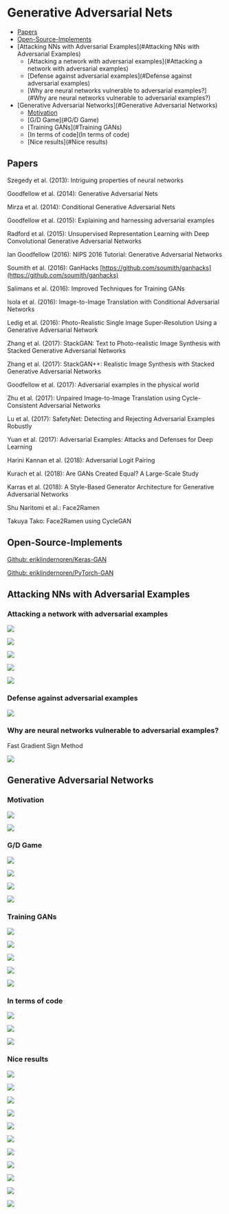 # Generative Adversarial Nets

* [Papers](#papers)
* [Open-Source-Implements](#Open-Source-Implements)
* [Attacking NNs with Adversarial Examples](#Attacking NNs with Adversarial Examples)
  * [Attacking a network with adversarial examples](#Attacking a network with adversarial examples)
  * [Defense against adversarial examples](#Defense against adversarial examples)
  * [Why are neural networks vulnerable to adversarial examples?](#Why are neural networks vulnerable to adversarial examples?)
* [Generative Adversarial Networks](#Generative Adversarial Networks)
  * [Motivation](#Motivation)
  * [G/D Game](#G/D Game)
  * [Training GANs](#Training GANs)
  * [In terms of code](In terms of code)
  * [Nice results](#Nice results)

## Papers

Szegedy et al. (2013): Intriguing properties of neural networks

Goodfellow et al. (2014): Generative Adversarial Nets

Mirza et al. (2014): Conditional Generative Adversarial Nets

Goodfellow et al. (2015): Explaining and harnessing adversarial examples

Radford et al. (2015): Unsupervised Representation Learning with Deep Convolutional Generative Adversarial Networks

Ian Goodfellow (2016): NIPS 2016 Tutorial: Generative Adversarial Networks

Soumith et al. (2016): GanHacks [https://github.com/soumith/ganhacks](https://github.com/soumith/ganhacks)

Salimans et al. (2016): Improved Techniques for Training GANs

Isola et al. (2016): Image-to-Image Translation with Conditional Adversarial Networks

Ledig et al. (2016): Photo-Realistic Single Image Super-Resolution Using a Generative Adversarial Network

Zhang et al. (2017): StackGAN: Text to Photo-realistic Image Synthesis with Stacked Generative Adversarial Networks

Zhang et al. (2017): StackGAN++: Realistic Image Synthesis with Stacked Generative Adversarial Networks

Goodfellow et al. (2017): Adversarial examples in the physical world

Zhu et al. (2017): Unpaired Image-to-Image Translation using Cycle-Consistent Adversarial Networks

Lu et al. (2017): SafetyNet: Detecting and Rejecting Adversarial Examples Robustly

Yuan et al. (2017): Adversarial Examples: Attacks and Defenses for Deep Learning

Harini Kannan et al. (2018): Adversarial Logit Pairing

Kurach et al. (2018): Are GANs Created Equal? A Large-Scale Study

Karras et al. (2018): A Style-Based Generator Architecture for Generative Adversarial Networks

Shu Naritomi et al.: Face2Ramen

Takuya Tako: Face2Ramen using CycleGAN

## Open-Source-Implements

[Github: eriklindernoren/Keras-GAN](https://github.com/eriklindernoren/Keras-GAN)

[Github: eriklindernoren/PyTorch-GAN](https://github.com/eriklindernoren/PyTorch-GAN)

## Attacking NNs with Adversarial Examples

### Attacking a network with adversarial examples

![](Images/4-04.png)

![](Images/4-05.png)

![](Images/4-06.png)

![](Images/4-07.png)

![](Images/4-08.png)

### Defense against adversarial examples

![](Images/4-10.png)

### Why are neural networks vulnerable to adversarial examples?

Fast Gradient Sign Method

![](Images/4-12.png)

## Generative Adversarial Networks

### Motivation

![](Images/4-13.png)

![](Images/4-14.png)

### G/D Game

![](Images/4-16.png)

![](Images/4-17.png)

![](Images/4-18.png)

![](Images/4-19.png)

### Training GANs

![](Images/4-21.png)

![](Images/4-22.png)

![](Images/4-23.png)

![](Images/4-24.png)

![](Images/4-25.png)

### In terms of code

![](Images/4-27.png)

![](Images/4-28.png)

![](Images/4-29.png)

### Nice results

![](Images/4-31.png)

![](Images/4-32.png)

![](Images/4-33.png)

![](Images/4-34.png)

![](Images/4-35.png)

![](Images/4-36.png)

![](Images/4-37.png)

![](Images/4-38.png)

![](Images/4-39.png)

![](Images/4-40.png)

![](Images/4-43.png)
